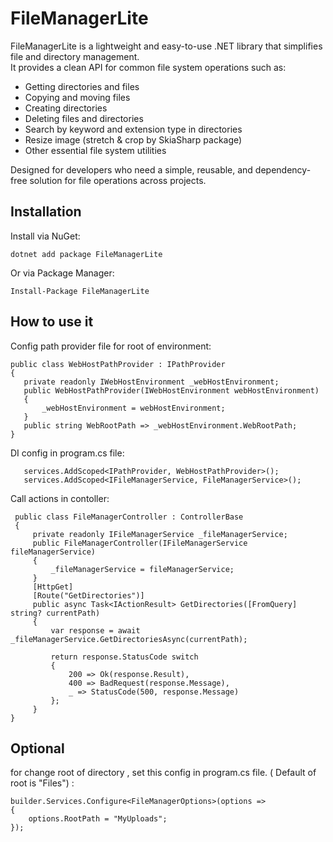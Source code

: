 # FileManagerLite

FileManagerLite is a lightweight and easy-to-use .NET library that simplifies file and directory management.  
It provides a clean API for common file system operations such as:

- Getting directories and files
- Copying and moving files
- Creating directories
- Deleting files and directories
- Search by keyword and extension type in directories
- Resize image (stretch & crop by SkiaSharp package)
- Other essential file system utilities

Designed for developers who need a simple, reusable, and dependency-free solution for file operations across projects.

## Installation
Install via NuGet:

```dotnet add package FileManagerLite```

Or via Package Manager:

```Install-Package FileManagerLite```

## How to use it

Config path provider file for root of environment:
   ```
 public class WebHostPathProvider : IPathProvider
  {
      private readonly IWebHostEnvironment _webHostEnvironment;
      public WebHostPathProvider(IWebHostEnvironment webHostEnvironment)
      {
          _webHostEnvironment = webHostEnvironment;
      }
      public string WebRootPath => _webHostEnvironment.WebRootPath;
  }
   ```

DI config in program.cs file:

```
   services.AddScoped<IPathProvider, WebHostPathProvider>();
   services.AddScoped<IFileManagerService, FileManagerService>();
```

Call actions in contoller:

```
 public class FileManagerController : ControllerBase
 {
     private readonly IFileManagerService _fileManagerService;
     public FileManagerController(IFileManagerService fileManagerService)
     {
         _fileManagerService = fileManagerService;
     }
     [HttpGet]
     [Route("GetDirectories")]
     public async Task<IActionResult> GetDirectories([FromQuery] string? currentPath)
     {
         var response = await _fileManagerService.GetDirectoriesAsync(currentPath);
    
         return response.StatusCode switch
         {
             200 => Ok(response.Result),
             400 => BadRequest(response.Message),
             _ => StatusCode(500, response.Message)
         };
     }
}
```

## Optional 
for change root of directory , set this config in program.cs file. ( Default of root is "Files") :

``` 
builder.Services.Configure<FileManagerOptions>(options =>
{
    options.RootPath = "MyUploads";
});
```
